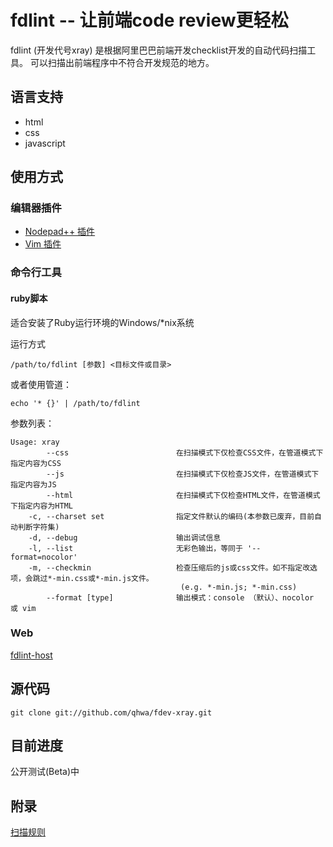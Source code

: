 fdlint -- 让前端code review更轻松
=================================

fdlint (开发代号xray) 是根据阿里巴巴前端开发checklist开发的自动代码扫描工具。
可以扫描出前端程序中不符合开发规范的地方。

## 语言支持
* html
* css
* javascript

## 使用方式

### 编辑器插件

* [Nodepad++ 插件](https://github.com/ThinkBest/fdlint-notepad-plusplus)
* [Vim 插件](https://github.com/qhwa/fdlint-vim)

### 命令行工具

#### ruby脚本
适合安装了Ruby运行环境的Windows/\*nix系统

运行方式

    /path/to/fdlint [参数] <目标文件或目录>

或者使用管道：

    echo '* {}' | /path/to/fdlint

参数列表：

~~~
Usage: xray
        --css                        在扫描模式下仅检查CSS文件，在管道模式下指定内容为CSS
        --js                         在扫描模式下仅检查JS文件，在管道模式下指定内容为JS
        --html                       在扫描模式下仅检查HTML文件，在管道模式下指定内容为HTML
    -c, --charset set                指定文件默认的编码(本参数已废弃，目前自动判断字符集)
    -d, --debug                      输出调试信息
    -l, --list                       无彩色输出，等同于 '--format=nocolor'
    -m, --checkmin                   检查压缩后的js或css文件。如不指定改选项，会跳过*-min.css或*-min.js文件。
                                      (e.g. *-min.js; *-min.css)
        --format [type]              输出模式：console （默认）、nocolor 或 vim
~~~

### Web

[fdlint-host](https://github.com/qhwa/fdlint-host)


## 源代码

    git clone git://github.com/qhwa/fdev-xray.git


## 目前进度

公开测试(Beta)中


## 附录

[扫描规则](https://github.com/qhwa/fdlint/wiki/fdlint-%E6%89%AB%E6%8F%8F%E8%A7%84%E5%88%99)
